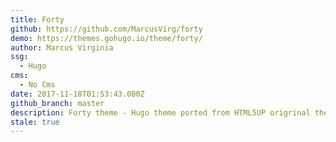 ```yaml
---
title: Forty
github: https://github.com/MarcusVirg/forty
demo: https://themes.gohugo.io/theme/forty/
author: Marcus Virginia
ssg:
  - Hugo
cms:
  - No Cms
date: 2017-11-18T01:53:43.000Z
github_branch: master
description: Forty theme - Hugo theme ported from HTML5UP origrinal theme called Forty.
stale: true
---
```

